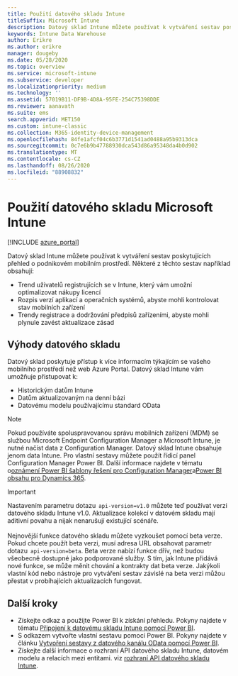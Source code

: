 ```yaml
---
title: Použití datového skladu Intune
titleSuffix: Microsoft Intune
description: Datový sklad Intune můžete používat k vytváření sestav poskytujících přehled o podnikovém mobilním prostředí.
keywords: Intune Data Warehouse
author: Erikre
ms.author: erikre
manager: dougeby
ms.date: 05/28/2020
ms.topic: overview
ms.service: microsoft-intune
ms.subservice: developer
ms.localizationpriority: medium
ms.technology: ''
ms.assetid: 57019B11-DF9B-4D8A-95FE-254C75398DDE
ms.reviewer: aanavath
ms.suite: ems
search.appverid: MET150
ms.custom: intune-classic
ms.collection: M365-identity-device-management
ms.openlocfilehash: 84fe1afcf04c6b3771d1541ad0488a95b9313dca
ms.sourcegitcommit: 0c7e6b9b47788930dca543d86a95348da4b0d902
ms.translationtype: MT
ms.contentlocale: cs-CZ
ms.lasthandoff: 08/26/2020
ms.locfileid: "88908832"
---
```

# <a name="use-the-microsoft-intune-data-warehouse"></a>Použití datového skladu Microsoft Intune

[!INCLUDE [azure_portal](../includes/azure_portal.md)]

Datový sklad Intune můžete používat k vytváření sestav poskytujících přehled o podnikovém mobilním prostředí. Některé z těchto sestav například obsahují:
- Trend uživatelů registrujících se v Intune, který vám umožní optimalizovat nákupy licencí
- Rozpis verzí aplikací a operačních systémů, abyste mohli kontrolovat stav mobilních zařízení
- Trendy registrace a dodržování předpisů zařízeními, abyste mohli plynule zavést aktualizace zásad

## <a name="data-warehouse-benefits"></a>Výhody datového skladu

Datový sklad poskytuje přístup k více informacím týkajícím se vašeho mobilního prostředí než web Azure Portal. Datový sklad Intune vám umožňuje přistupovat k:

- Historickým datům Intune
- Datům aktualizovaným na denní bázi
- Datovému modelu používajícímu standard OData

> [!Note]
> Pokud používáte spoluspravovanou správu mobilních zařízení (MDM) se službou Microsoft Endpoint Configuration Manager a Microsoft Intune, je nutné načíst data z Configuration Manager. Datový sklad Intune obsahuje jenom data Intune. Pro vlastní sestavy můžete použít řídicí panel Configuration Manager Power BI. Další informace najdete v tématu o[oznámení Power BI šablony řešení pro Configuration Manager](https://powerbi.microsoft.com/blog/sccm-solution-template)a[Power BI obsahu pro Dynamics 365](/dynamics365/unified-operations/dev-itpro/analytics/power-bi-home-page).

> [!Important]  
> Nastavením parametru dotazu  `api-version=v1.0` můžete teď používat verzi datového skladu Intune v1.0. Aktualizace kolekcí v datovém skladu mají aditivní povahu a nijak nenarušují existující scénáře.<br><br>
> Nejnovější funkce datového skladu můžete vyzkoušet pomocí beta verze. Pokud chcete použít beta verzi, musí adresa URL obsahovat parametr dotazu  `api-version=beta`. Beta verze nabízí funkce dřív, než budou všeobecně dostupné jako podporované služby. S tím, jak Intune přidává nové funkce, se může měnit chování a kontrakty dat beta verze. Jakýkoli vlastní kód nebo nástroje pro vytváření sestav závislé na beta verzi můžou přestat v probíhajících aktualizacích fungovat.

## <a name="next-steps"></a>Další kroky

- Získejte odkaz a použijte Power BI k získání přehledu. Pokyny najdete v tématu [Připojení k datovému skladu Intune pomocí Power BI](reports-proc-get-a-link-powerbi.md).
- S odkazem vytvořte vlastní sestavu pomocí Power BI. Pokyny najdete v článku [Vytvoření sestavy z datového kanálu OData pomocí Power BI](reports-proc-create-with-odata.md).
- Získejte další informace o rozhraní API datového skladu Intune, datovém modelu a relacích mezi entitami.<!-- , and an example of creating a custom client to retrieve data,--> viz [rozhraní API datového skladu Intune](reports-nav-intune-data-warehouse.md).